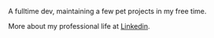 A fulltime dev, maintaining a few pet projects in my free time.

More about my professional life at [Linkedin](https://www.linkedin.com/in/metheoryt/).
